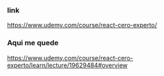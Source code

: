 ### link
https://www.udemy.com/course/react-cero-experto/

### Aqui me quede
https://www.udemy.com/course/react-cero-experto/learn/lecture/19629484#overview
